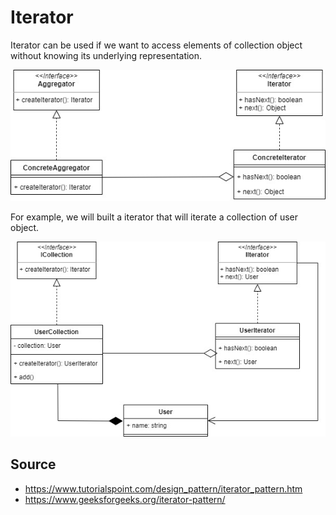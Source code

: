# Iterator

Iterator can be used if we want to access elements of collection object without knowing its underlying representation. 

![base](img/base.jpg)

For example, we will built a iterator that will iterate a collection of user object.

![example](img/example.jpg)

## Source
- https://www.tutorialspoint.com/design_pattern/iterator_pattern.htm
- https://www.geeksforgeeks.org/iterator-pattern/